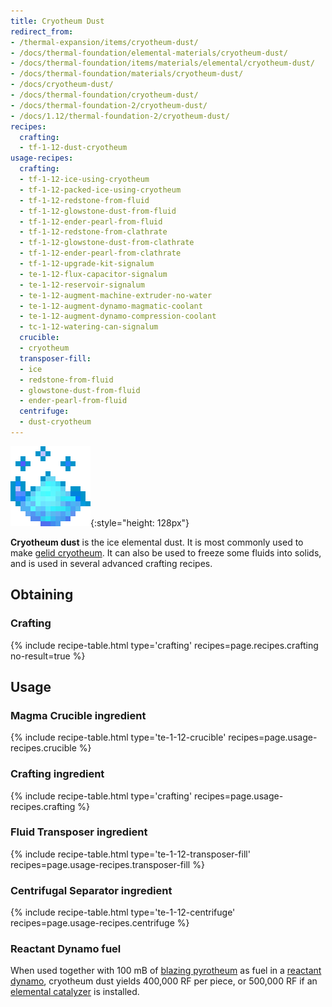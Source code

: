 ```yaml
---
title: Cryotheum Dust
redirect_from:
- /thermal-expansion/items/cryotheum-dust/
- /docs/thermal-foundation/elemental-materials/cryotheum-dust/
- /docs/thermal-foundation/items/materials/elemental/cryotheum-dust/
- /docs/thermal-foundation/materials/cryotheum-dust/
- /docs/cryotheum-dust/
- /docs/thermal-foundation/cryotheum-dust/
- /docs/thermal-foundation-2/cryotheum-dust/
- /docs/1.12/thermal-foundation-2/cryotheum-dust/
recipes:
  crafting:
  - tf-1-12-dust-cryotheum
usage-recipes:
  crafting:
  - tf-1-12-ice-using-cryotheum
  - tf-1-12-packed-ice-using-cryotheum
  - tf-1-12-redstone-from-fluid
  - tf-1-12-glowstone-dust-from-fluid
  - tf-1-12-ender-pearl-from-fluid
  - tf-1-12-redstone-from-clathrate
  - tf-1-12-glowstone-dust-from-clathrate
  - tf-1-12-ender-pearl-from-clathrate
  - tf-1-12-upgrade-kit-signalum
  - te-1-12-flux-capacitor-signalum
  - te-1-12-reservoir-signalum
  - te-1-12-augment-machine-extruder-no-water
  - te-1-12-augment-dynamo-magmatic-coolant
  - te-1-12-augment-dynamo-compression-coolant
  - tc-1-12-watering-can-signalum
  crucible:
  - cryotheum
  transposer-fill:
  - ice
  - redstone-from-fluid
  - glowstone-dust-from-fluid
  - ender-pearl-from-fluid
  centrifuge:
  - dust-cryotheum
---
```


![Cryotheum dust](/assets/images/thermal-foundation-2/dust-cryotheum.gif){:style="height: 128px"}


**Cryotheum dust** is the ice elemental dust. It is most commonly used to make
[gelid cryotheum](/docs/1.12/thermal-foundation/gelid-cryotheum/). It can also be used to freeze some
fluids into solids, and is used in several advanced crafting recipes.


Obtaining
---------

### Crafting
{% include recipe-table.html type='crafting' recipes=page.recipes.crafting no-result=true %}


Usage
-----

### Magma Crucible ingredient
{% include recipe-table.html type='te-1-12-crucible' recipes=page.usage-recipes.crucible %}

### Crafting ingredient
{% include recipe-table.html type='crafting' recipes=page.usage-recipes.crafting %}

### Fluid Transposer ingredient
{% include recipe-table.html type='te-1-12-transposer-fill' recipes=page.usage-recipes.transposer-fill %}

### Centrifugal Separator ingredient
{% include recipe-table.html type='te-1-12-centrifuge' recipes=page.usage-recipes.centrifuge %}

### Reactant Dynamo fuel
When used together with 100 mB of [blazing pyrotheum](/docs/1.12/thermal-foundation/blazing-pyrotheum/)
as fuel in a [reactant dynamo](/docs/1.12/thermal-expansion/reactant-dynamo/), cryotheum dust yields
400,000 RF per piece, or 500,000 RF if an [elemental
catalyzer](/docs/1.12/thermal-expansion/augment-elemental-catalyzer/) is installed.
